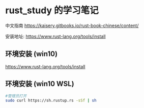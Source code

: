 # rust_study 的学习笔记

中文指南 <https://kaisery.gitbooks.io/rust-book-chinese/content/>

安装地址:
<https://www.rust-lang.org/tools/install>

## 环境安装 (win10)

<https://www.rust-lang.org/tools/install>

## 环境安装 (win10 WSL)

```bash shell
#管理员打开
sudo curl https://sh.rustup.rs -sSf | sh
```

